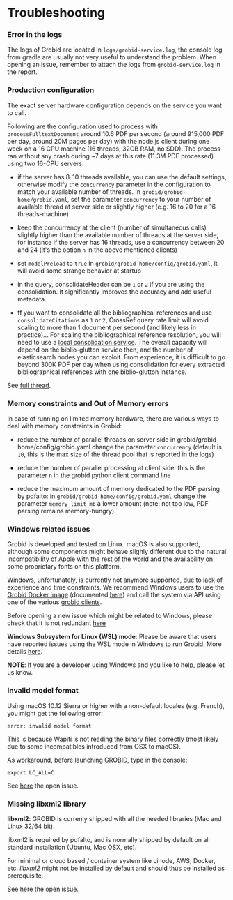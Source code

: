 <h1>Troubleshooting</h1>

### Error in the logs

The logs of Grobid are located in `logs/grobid-service.log`, the console log from gradle are usually not very useful to understand the problem. 
When opening an issue, remember to attach the logs from `grobid-service.log` in the report.  

### Production configuration 

The exact server hardware configuration depends on the service you want to call. 

Following are the configuration used to process with `processFulltextDocument` around 10.6 PDF per second (around 915,000 PDF per day, around 20M pages per day) with the node.js client during one week on a 16 CPU machine (16 threads, 32GB RAM, no SDD). The process ran without any crash during ~7 days at this rate (11.3M PDF processed) using two 16-CPU servers.

- if the server has 8-10 threads available, you can use the default settings, otherwise modify the `concurrency` parameter in the configuration to match your available number of threads. In `grobid/grobid-home/grobid.yaml`, set the parameter `concurrency` to your number of available thread at server side or slightly higher (e.g. 16 to 20 for a 16 threads-machine)
 
- keep the concurrency at the client (number of simultaneous calls) slightly higher than the available number of threads at the server side, for instance if the server has 16 threads, use a concurrency between 20 and 24 (it's the option `n` in the above mentioned clients)

- set `modelPreload` to `true` in `grobid/grobid-home/config/grobid.yaml`, it will avoid some strange behavior at startup

- in the query, consolidateHeader can be `1` or `2` if you are using the consolidation. It significantly improves the accuracy and add useful metadata.

- ff you want to consolidate all the bibliographical references and use `consolidateCitations` as `1` or `2`, CrossRef query rate limit will avoid scaling to more than 1 document per second (and likely less in practice)... For scaling the bibliographical reference resolution, you will need to use a [local consolidation service](https://github.com/kermitt2/biblio-glutton). The overall capacity will depend on the biblio-glutton service then, and the number of elasticsearch nodes you can exploit. From experience, it is difficult to go beyond 300K PDF per day when using consolidation for every extracted bibliographical references with one biblio-glutton instance.

See [full thread](https://github.com/kermitt2/grobid/issues/443).

### Memory constraints and Out of Memory errors

In case of running on limited memory hardware, there are various ways to deal with memory constraints in Grobid:

- reduce the number of parallel threads on server side in grobid/grobid-home/config/grobid.yaml change the parameter `concurrency` (default is `10`, this is the max size of the thread pool that is reported in the logs)

- reduce the number of parallel processing at client side: this is the parameter `n` in the grobid python client command line

- reduce the maximum amount of memory dedicated to the PDF parsing by pdfalto: in `grobid/grobid-home/config/grobid.yaml` change the parameter `memory_limit_mb` a lower amount (note: not too low, PDF parsing remains memory-hungry).


### Windows related issues 

Grobid is developed and tested on Linux. macOS is also supported, although some components might behave slighly different due to the natural incompatibility of Apple with the rest of the world and the availability on some proprietary fonts on this platform.   
 
Windows, unfortunately, is currently not anymore supported, due to lack of experience and time constraints. We recommend Windows users to use the [Grobid Docker image](https://hub.docker.com/r/lfoppiano/grobid/) (documented [here](Grobid-docker.md)) and call the system via API using one of the various [grobid clients](Grobid-service.md#Clients-for-GROBID-Web-Services).

Before opening a new issue which might be related to Windows, please check that it is not redundant [here](https://github.com/kermitt2/grobid/issues?q=is%3Aissue+is%3Aopen+label%3AWindows-specific)

**Windows Subsystem for Linux (WSL) mode**: Please be aware that users have reported issues using the WSL mode in Windows to run Grobid. More details [here](https://github.com/kermitt2/grobid/issues/954).   

**NOTE**: If you are a developer using Windows and you like to help, please let us know. 

### Invalid model format

Using macOS 10.12 Sierra or higher with a non-default locales (e.g. French), you might get the following error: 
```
error: invalid model format
```

This is because Wapiti is not reading the binary files correctly (most likely due to some incompatibles introduced from OSX to macOS). 

As workaround, before launching GROBID, type in the console:
```
export LC_ALL=C
```

See [here](https://github.com/kermitt2/grobid/issues/142#issuecomment-253497513) the open issue. 

### Missing libxml2 library

**libxml2**: GROBID is currenly shipped with all the needed libraries (Mac and Linux 32/64 bit).

libxml2 is required by pdfalto, and is normally shipped by default on all standard installation (Ubuntu, Mac OSX, etc).

For minimal or cloud based / container system like Linode, AWS, Docker, etc. _libxml2_ might not be installed by default and should thus be installed as prerequisite.

See [here](https://github.com/kermitt2/grobid/issues/101) the open issue. 
